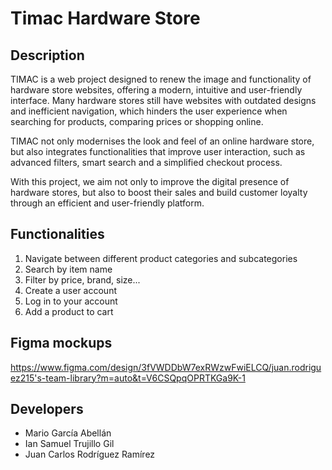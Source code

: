 # Timac Hardware Store

## Description
TIMAC is a web project designed to renew the image and functionality of hardware store websites, offering a modern, intuitive and user-friendly interface. Many hardware stores still have websites with outdated designs and inefficient navigation, which hinders the user experience when searching for products, comparing prices or shopping online.

TIMAC not only modernises the look and feel of an online hardware store, but also integrates functionalities that improve user interaction, such as advanced filters, smart search and a simplified checkout process.

With this project, we aim not only to improve the digital presence of hardware stores, but also to boost their sales and build customer loyalty through an efficient and user-friendly platform.

## Functionalities
1. Navigate between different product categories and subcategories
2. Search by item name
3. Filter by price, brand, size...
4. Create a user account
5. Log in to your account
6. Add a product to cart

## Figma mockups
https://www.figma.com/design/3fVWDDbW7exRWzwFwiELCQ/juan.rodriguez215's-team-library?m=auto&t=V6CSQpqOPRTKGa9K-1

## Developers
- Mario García Abellán
- Ian Samuel Trujillo Gil
- Juan Carlos Rodríguez Ramírez

